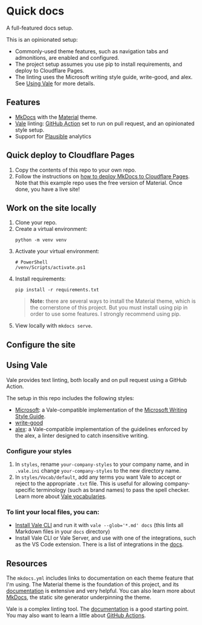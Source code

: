 # Quick docs

A full-featured docs setup.

This is an opinionated setup: 

- Commonly-used theme features, such as navigation tabs and admonitions, are enabled and configured.
- The project setup assumes you use pip to install requirements, and deploy to Cloudflare Pages.
- The linting uses the Microsoft writing style guide, write-good, and alex. See [Using Vale](#using-vale) for more details.

## Features

- [MkDocs](https://www.mkdocs.org/) with the [Material](https://squidfunk.github.io/mkdocs-material/) theme.
- [Vale](https://docs.errata.ai/) linting: [GitHub Action](https://github.com/errata-ai/vale-action) set to run on pull request, and an opinionated style setup.
- Support for [Plausible](https://plausible.io/) analytics

## Quick deploy to Cloudflare Pages

1. Copy the contents of this repo to your own repo.
2. Follow the instructions on [how to deploy MkDocs to Cloudflare Pages](https://starfallprojects.co.uk/projects/deploy-host-docs/deploy-mkdocs-material-cloudflare/). Note that this example repo uses the free version of Material. Once done, you have a live site!

## Work on the site locally

1. Clone your repo.
2. Create a virtual environment:
    ```
    python -m venv venv
    ```
3. Activate your virtual environment:
    ```
    # PowerShell
    /venv/Scripts/activate.ps1
    ```
4. Install requirements:
    ```
    pip install -r requirements.txt
    ```
    > **Note:** there are several ways to install the Material theme, which is the cornerstone of this project. But you must install using pip in order to use some features. I strongly recommend using pip.
5. View locally with `mkdocs serve`.

## Configure the site

## Using Vale

Vale provides text linting, both locally and on pull request using a GitHub Action.

The setup in this repo includes the following styles:

- [Microsoft](https://github.com/errata-ai/Microsoft): a Vale-compatible implementation of the [Microsoft Writing Style Guide](https://docs.microsoft.com/en-us/style-guide/welcome/).
- [write-good](https://github.com/errata-ai/write-good)
- [alex](https://github.com/errata-ai/alex): a Vale-compatible implementation of the guidelines enforced by the alex, a linter designed to catch insensitive writing.

### Configure your styles

1. In `styles`, rename `your-company-styles` to your company name, and in `.vale.ini` change `your-company-styles` to the new directory name.
2. In `styles/Vocab/default`, add any terms you want Vale to accept or reject to the appropriate `.txt` file. This is useful for allowing company-specific terminology (such as brand names) to pass the spell checker. Learn more about [Vale vocabularies](https://docs.errata.ai/vale/vocab).

### To lint your local files, you can:

- [Install Vale CLI](https://docs.errata.ai/vale/install) and run it with `vale --glob='*.md' docs` (this lints all Markdown files in your `docs` directory)
- Install Vale CLI or Vale Server, and use with one of the integrations, such as the VS Code extension. There is a list of integrations in the [docs](https://docs.errata.ai/).

## Resources

The `mkdocs.yml` includes links to documentation on each theme feature that I'm using. The Material theme is the foundation of this project, and its [documentation](https://squidfunk.github.io/mkdocs-material/) is extensive and very helpful. You can also learn more about [MkDocs](https://www.mkdocs.org/), the static site generator underpinning the theme.

Vale is a complex linting tool. The [documentation](https://docs.errata.ai/) is a good starting point. You may also want to learn a little about [GitHub Actions](https://docs.github.com/en/actions/quickstart).

